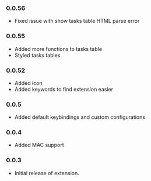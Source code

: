 ### 0.0.56
- Fixed issue with show tasks table HTML parse error

### 0.0.55

- Added more functions to tasks table
- Styled tasks tables

### 0.0.52

- Added icon
- Added keywords to find extension easier

### 0.0.5

- Added default keybindings and custom configurations

### 0.0.4

- Added MAC support

### 0.0.3

- Initial release of extension.